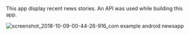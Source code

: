  This app display recent news stories.
 An API was used while building this app.


![screenshot_2018-10-09-00-44-26-916_com example android newsapp](https://user-images.githubusercontent.com/27516303/46629207-b0003200-cb5d-11e8-8730-97059286b37e.png)

